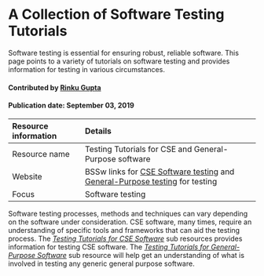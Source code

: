 
# A Collection of Software Testing Tutorials
<!-- deck text start --> 
Software testing is essential for ensuring robust, reliable software.  This page points to a variety of tutorials on software testing and provides information for testing in various circumstances.
<!-- deck text end --> 

#### Contributed by [Rinku Gupta](http://github.com/rinkug "Rinku Gupta")
#### Publication date: September 03, 2019

Resource information | Details 
:--- | :--- 
Resource name |  Testing Tutorials for CSE and General-Purpose software
Website  |  BSSw links for [CSE Software testing](SwTestingTutorials.Cse.md) and [General-Purpose testing](SwTestingTutorials.General.md) for testing
Focus | Software testing

Software testing processes, methods and techniques can vary depending on the software under consideration. CSE software, many times, require an understanding of specific tools and frameworks that can aid the testing process. The *[Testing Tutorials for CSE Software](SwTestingTutorials.Cse.md)* sub resources provides information for testing CSE software. The *[Testing Tutorials for General-Purpose Software](SwTestingTutorials.General.md)* sub resource will help get an understanding of what is involved in testing any generic general purpose software.

<!---
Publish: no
Categories: reliability
Topics: [import from subresources]
Tags: [import from subresources]
Level: 2
Prerequisites: defaults
Aggregate: base
--->
